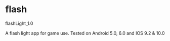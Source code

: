 # flash
flashLight_1.0

A flash light app for game use. Tested on Android 5.0, 6.0 and IOS 9.2 & 10.0 

